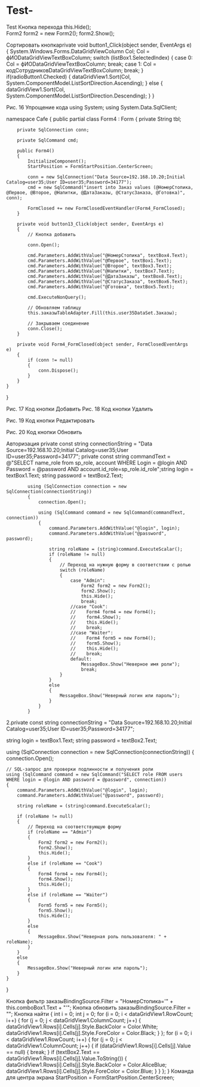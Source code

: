 # Test-
Test
Кнопка перехода
this.Hide();   
Form2 form2 = new Form2();
form2.Show();

Сортировать кнопкаprivate void button1_Click(object sender, EventArgs e)
        {
            System.Windows.Forms.DataGridViewColumn Col; Col = фИОDataGridViewTextBoxColumn;
                switch (listBox1.SelectedIndex)
            {
                case 0: Col = фИОDataGridViewTextBoxColumn;
                    break;
                case 1: Col = кодСотрудниковDataGridViewTextBoxColumn; 
                    break;
            }
            if(radioButton1.Checked)
            {
                dataGridView1.Sort(Col, System.ComponentModel.ListSortDirection.Ascending);
            }
            else
            {
                dataGridView1.Sort(Col, System.ComponentModel.ListSortDirection.Descending);
            }
        }

Рис. 16 Упрощение кода
using System;
using System.Data.SqlClient;

namespace Cafe
{
    public partial class Form4 : Form
    {
        private String tbl;

        private SqlConnection conn;

        private SqlCommand cmd;

        public Form4()
        {
            InitializeComponent();
            StartPosition = FormStartPosition.CenterScreen;

            conn = new SqlConnection("Data Source=192.168.10.20;Initial Catalog=user35;User ID=user35;Password=34177");
            cmd = new SqlCommand("insert into Заказ values (@НомерСтопика, @Первое, @Второе, @Напитки, @ДатаЗаказы, @СтатусЗаказа, @Готовка)", conn);

            FormClosed += new FormClosedEventHandler(Form4_FormClosed);
        }

        private void button13_Click(object sender, EventArgs e)
        {
            // Кнопка добавить

            conn.Open();

            cmd.Parameters.AddWithValue("@НомерСтопика", textBox4.Text);
            cmd.Parameters.AddWithValue("@Первое", textBox1.Text);
            cmd.Parameters.AddWithValue("@Второе", textBox3.Text);
            cmd.Parameters.AddWithValue("@Напитки", textBox7.Text);
            cmd.Parameters.AddWithValue("@ДатаЗаказы", textBox8.Text);
            cmd.Parameters.AddWithValue("@СтатусЗаказа", textBox6.Text);
            cmd.Parameters.AddWithValue("@Готовка", textBox5.Text);

            cmd.ExecuteNonQuery();

            // Обновляем таблицу
            this.заказыTableAdapter.Fill(this.user35DataSet.Заказы);

            // Закрываем соединение
            conn.Close();
        }

        private void Form4_FormClosed(object sender, FormClosedEventArgs e)
        {
            if (conn != null)
            {
                conn.Dispose();
            }
        }
    }
}

Рис. 17 Код кнопки Добавить
Рис. 18 Код кнопки Удалить

Рис. 19 Код кнопки Редактировать

Рис. 20 Код кнопки Обновить

Авторизация
private const string connectionString = "Data Source=192.168.10.20;Initial Catalog=user35;User ID=user35;Password=34177";
        private const string commandText = @"SELECT name_role from sp_role, account 
                                           WHERE Login = @login AND Password = @password AND account.id_role=sp_role.id_role";string login = textBox1.Text;
            string password = textBox2.Text;

            using (SqlConnection connection = new SqlConnection(connectionString))
            {
                connection.Open();

                using (SqlCommand command = new SqlCommand(commandText, connection))
                {
                    command.Parameters.AddWithValue("@login", login);
                    command.Parameters.AddWithValue("@password", password);

                    string roleName = (string)command.ExecuteScalar();
                    if (roleName != null)
                    {
                        // Переход на нужную форму в соответствии с ролью 
                        switch (roleName)
                        {
                            case "Admin":
                                Form2 form2 = new Form2();
                                form2.Show();
                                this.Hide();
                                break;
                            //case "Cook":
                            //    Form4 form4 = new Form4();
                            //    form4.Show();
                            //    this.Hide();
                            //    break;
                            //case "Waiter":
                            //    Form4 form5 = new Form4();
                            //    form5.Show();
                            //    this.Hide();
                            //    break;
                            default:
                                MessageBox.Show("Неверное имя роли");
                                break;
                        }
                    }
                    else
                    {
                        MessageBox.Show("Неверный логин или пароль");
                    }
                }
            }

2.private const string connectionString = "Data Source=192.168.10.20;Initial Catalog=user35;User ID=user35;Password=34177";

string login = textBox1.Text;
string password = textBox2.Text;

using (SqlConnection connection = new SqlConnection(connectionString))
{
    connection.Open();

    // SQL-запрос для проверки подлинности и получения роли
    using (SqlCommand command = new SqlCommand("SELECT role FROM users WHERE login = @login AND password = @password", connection))
    {
        command.Parameters.AddWithValue("@login", login);
        command.Parameters.AddWithValue("@password", password);

        string roleName = (string)command.ExecuteScalar();

        if (roleName != null)
        {
            // Переход на соответствующую форму
            if (roleName == "Admin")
            {
                Form2 form2 = new Form2();
                form2.Show();
                this.Hide();
            }
            else if (roleName == "Cook")
            {
                Form4 form4 = new Form4();
                form4.Show();
                this.Hide();
            }
            else if (roleName == "Waiter")
            {
                Form5 form5 = new Form5();
                form5.Show();
                this.Hide();
            }
            else
            {
                MessageBox.Show("Неверная роль пользователя: " + roleName);
            }
        }
        else
        {
            MessageBox.Show("Неверный логин или пароль");
        }
    }
}

Кнопка фильтр
заказыBindingSource.Filter = "НомерСтопика='" + this.comboBox1.Text + "'";
Кнопка обновить
заказыBindingSource.Filter = "";
Кнопка найти
{
                int i = 0;
                int j = 0; for (i = 0; i < dataGridView1.RowCount; i++)
                {
                    for (j = 0; j < dataGridView1.ColumnCount; j++)
                    {
                        dataGridView1.Rows[i].Cells[j].Style.BackColor = Color.White;
                        dataGridView1.Rows[i].Cells[j].Style.ForeColor = Color.Black;
                    }
                }; for (i = 0; i < dataGridView1.RowCount; i++)
                {
                    for (j = 0; j < dataGridView1.ColumnCount; j++)
                    {
                        if (dataGridView1.Rows[i].Cells[j].Value == null)
                        {
                            break;
                        }
                        if (textBox2.Text == dataGridView1.Rows[i].Cells[j].Value.ToString())
                        {
                            dataGridView1.Rows[i].Cells[j].Style.BackColor = Color.AliceBlue; dataGridView1.Rows[i].Cells[j].Style.ForeColor = Color.Blue;
                        }
                    }
                };
            }
Команда для центра экрана
StartPosition = FormStartPosition.CenterScreen;
